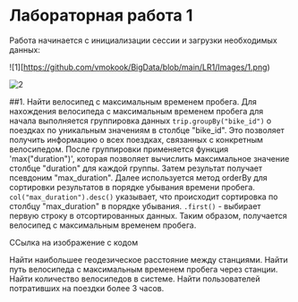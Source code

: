# Лабораторная работа 1

Работа начинается с инициализации сессии и загрузки необходимых данных: 

![1][https://github.com/vmokook/BigData/blob/main/LR1/Images/1.png)

![2]([https://github.com/vmokook/BigData/blob/main/LR1/Images/2.png],[https://github.com/vmokook/BigData/blob/main/LR1/Images/3.png])

##1. Найти велосипед с максимальным временем пробега.
  Для нахождения велосипеда с максимальным временем пробега для начала выполняется группировка данных
`trip.groupBy("bike_id")` о поездках по уникальным значениям в столбце "bike_id". Это позволяет получить 
информацию о всех поездках, связанных с конкретным велосипедом. 
  После группировки применяется функция 'max("duration")', которая позволяет вычислить максимальное значение 
столбце "duration" для каждой группы. Затем результат получает псевдоним "max_duration".
  Далее используется метод orderBy для сортировки результатов в порядке убывания времени пробега.
`col("max_duration").desc()` указывает, что происходит сортировка по столбцу "max_duration" в порядке убывания.
  `.first()` - выбирает первую строку в отсортированных данных. Таким образом, получается велосипед с максимальным временем пробега.

ССылка на изображение с кодом








Найти наибольшее геодезическое расстояние между станциями.
Найти путь велосипеда с максимальным временем пробега через станции.
Найти количество велосипедов в системе.
Найти пользователей потративших на поездки более 3 часов.
